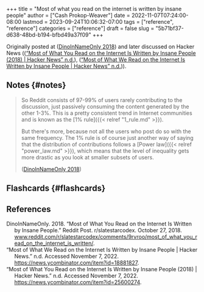 +++
title = "Most of what you read on the internet is written by insane people"
author = ["Cash Prokop-Weaver"]
date = 2022-11-07T07:24:00-08:00
lastmod = 2023-09-24T10:06:32-07:00
tags = ["reference", "reference"]
categories = ["reference"]
draft = false
slug = "5b71bf37-d638-48bd-b194-bfbd49a37f09"
+++

Originally posted at (<a href="#citeproc_bib_item_1">DinoInNameOnly 2018</a>) and later discussed on Hacker News ((<a href="#citeproc_bib_item_3">“Most of What You Read on the Internet Is Written by Insane People (2018) | Hacker News” n.d.</a>), (<a href="#citeproc_bib_item_2">“Most of What We Read on the Internet Is Written by Insane People | Hacker News” n.d.</a>)).


## Notes {#notes}

> So Reddit consists of 97-99% of users rarely contributing to the discussion, just passively consuming the content generated by the other 1-3%. This is a pretty consistent trend in Internet communities and is known as the [1% rule]({{< relref "1_rule.md" >}}).
>
> But there's more, because not all the users who post do so with the same frequency. The 1% rule is of course just another way of saying that the distribution of contributions follows a [Power law]({{< relref "power_law.md" >}}), which means that the level of inequality gets more drastic as you look at smaller subsets of users.
>
> (<a href="#citeproc_bib_item_1">DinoInNameOnly 2018</a>)


## Flashcards {#flashcards}

## References

<style>.csl-entry{text-indent: -1.5em; margin-left: 1.5em;}</style><div class="csl-bib-body">
  <div class="csl-entry"><a id="citeproc_bib_item_1"></a>DinoInNameOnly. 2018. “Most of What You Read on the Internet Is Written by Insane People.” Reddit Post. r/slatestarcodex. October 27, 2018. <a href="www.reddit.com/r/slatestarcodex/comments/9rvroo/most_of_what_you_read_on_the_internet_is_written/">www.reddit.com/r/slatestarcodex/comments/9rvroo/most_of_what_you_read_on_the_internet_is_written/</a>.</div>
  <div class="csl-entry"><a id="citeproc_bib_item_2"></a>“Most of What We Read on the Internet Is Written by Insane People | Hacker News.” n.d. Accessed November 7, 2022. <a href="https://news.ycombinator.com/item?id=18881827">https://news.ycombinator.com/item?id=18881827</a>.</div>
  <div class="csl-entry"><a id="citeproc_bib_item_3"></a>“Most of What You Read on the Internet Is Written by Insane People (2018) | Hacker News.” n.d. Accessed November 7, 2022. <a href="https://news.ycombinator.com/item?id=25600274">https://news.ycombinator.com/item?id=25600274</a>.</div>
</div>
